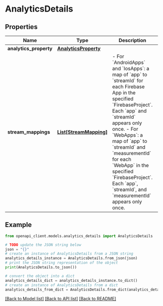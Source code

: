 # AnalyticsDetails


## Properties

Name | Type | Description | Notes
------------ | ------------- | ------------- | -------------
**analytics_property** | [**AnalyticsProperty**](AnalyticsProperty.md) |  | [optional] 
**stream_mappings** | [**List[StreamMapping]**](StreamMapping.md) |  - For &#x60;AndroidApps&#x60; and &#x60;IosApps&#x60;: a map of &#x60;app&#x60; to &#x60;streamId&#x60; for each Firebase App in the specified &#x60;FirebaseProject&#x60;. Each &#x60;app&#x60; and &#x60;streamId&#x60; appears only once. - For &#x60;WebApps&#x60;: a map of &#x60;app&#x60; to &#x60;streamId&#x60; and &#x60;measurementId&#x60; for each &#x60;WebApp&#x60; in the specified &#x60;FirebaseProject&#x60;. Each &#x60;app&#x60;, &#x60;streamId&#x60;, and &#x60;measurementId&#x60; appears only once. | [optional] 

## Example

```python
from openapi_client.models.analytics_details import AnalyticsDetails

# TODO update the JSON string below
json = "{}"
# create an instance of AnalyticsDetails from a JSON string
analytics_details_instance = AnalyticsDetails.from_json(json)
# print the JSON string representation of the object
print(AnalyticsDetails.to_json())

# convert the object into a dict
analytics_details_dict = analytics_details_instance.to_dict()
# create an instance of AnalyticsDetails from a dict
analytics_details_from_dict = AnalyticsDetails.from_dict(analytics_details_dict)
```
[[Back to Model list]](../README.md#documentation-for-models) [[Back to API list]](../README.md#documentation-for-api-endpoints) [[Back to README]](../README.md)



